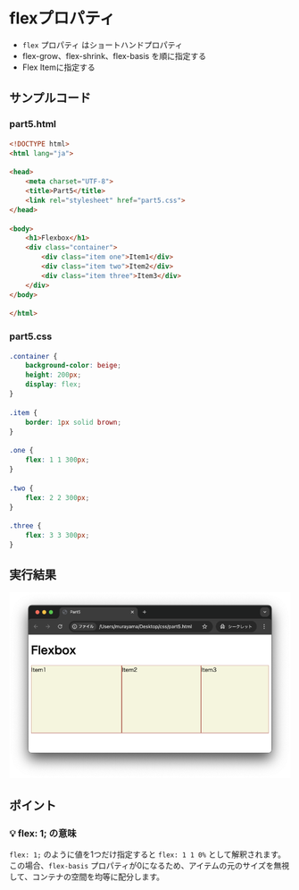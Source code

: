 # flexプロパティ

+ `flex` プロパティ はショートハンドプロパティ
+ flex-grow、flex-shrink、flex-basis を順に指定する
+ Flex Itemに指定する

## サンプルコード

### part5.html

```html
<!DOCTYPE html>
<html lang="ja">

<head>
    <meta charset="UTF-8">
    <title>Part5</title>
    <link rel="stylesheet" href="part5.css">
</head>

<body>
    <h1>Flexbox</h1>
    <div class="container">
        <div class="item one">Item1</div>
        <div class="item two">Item2</div>
        <div class="item three">Item3</div>
    </div>
</body>

</html>
```

### part5.css

```css
.container {
    background-color: beige;
    height: 200px;
    display: flex;
}

.item {
    border: 1px solid brown;
}

.one {
    flex: 1 1 300px;
}

.two {
    flex: 2 2 300px;
}

.three {
    flex: 3 3 300px;
}
```

## 実行結果

![](https://raw.githubusercontent.com/murayama333/md2slide/refs/heads/main/md/css/part5/img/10.png)

## ポイント

### 💡 flex: 1; の意味

`flex: 1;` のように値を1つだけ指定すると `flex: 1 1 0%` として解釈されます。この場合、`flex-basis` プロパティが0になるため、アイテムの元のサイズを無視して、コンテナの空間を均等に配分します。
